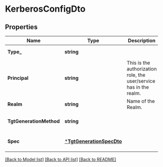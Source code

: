 # KerberosConfigDto

## Properties
Name | Type | Description | Notes
------------ | ------------- | ------------- | -------------
**Type_** | **string** |  | [default to null]
**Principal** | **string** | This is the authorization role, the user/service has in the realm. | [default to null]
**Realm** | **string** | Name of the Realm. | [default to null]
**TgtGenerationMethod** | **string** |  | [optional] [default to null]
**Spec** | [***TgtGenerationSpecDto**](TGTGenerationSpecDTO.md) |  | [optional] [default to null]

[[Back to Model list]](../README.md#documentation-for-models) [[Back to API list]](../README.md#documentation-for-api-endpoints) [[Back to README]](../README.md)

